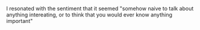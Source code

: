 I resonated with the sentiment that it seemed "somehow naive to talk about anything intereating, or to think that you would ever know anything important"